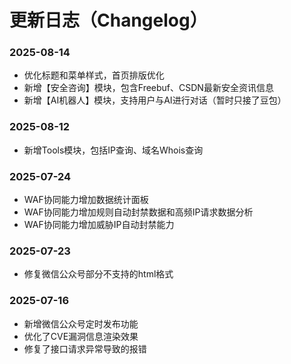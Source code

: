 # 更新日志（Changelog）

### 2025-08-14
- 优化标题和菜单样式，首页排版优化
- 新增【安全咨询】模块，包含Freebuf、CSDN最新安全资讯信息
- 新增【AI机器人】模块，支持用户与AI进行对话（暂时只接了豆包）

### 2025-08-12
- 新增Tools模块，包括IP查询、域名Whois查询

### 2025-07-24
- WAF协同能力增加数据统计面板
- WAF协同能力增加规则自动封禁数据和高频IP请求数据分析
- WAF协同能力增加威胁IP自动封禁能力

### 2025-07-23
- 修复微信公众号部分不支持的html格式

### 2025-07-16
- 新增微信公众号定时发布功能  
- 优化了CVE漏洞信息渲染效果  
- 修复了接口请求异常导致的报错  